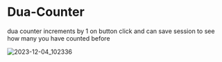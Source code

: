 # Dua-Counter
dua counter increments by 1 on button click and can save session to see how many you have counted before


![2023-12-04_102336](https://github.com/lKryml/Dua-Counter/assets/103531991/949ee347-3bac-417c-81c0-e15589b7f73b)
